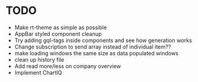 # TODO

- Make rt-theme as simple as possible
- AppBar styled component cleanup
- Try adding gql-tags inside components and see how generation works
- Change subscription to send array instead of individual item??
- make loading windows the same size as data populated windows
- clean up history file
- Add read more/less on company overview
- Implement ChartIQ
